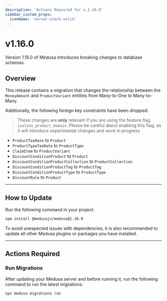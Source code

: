 ```yaml
---
description: 'Actions Required for v.1.16.0'
sidebar_custom_props:
  iconName: 'server-stack-solid'
---
```


# v1.16.0

Version 1.16.0 of Medusa introduces breaking changes to database schemas.

## Overview

This release contains a migration that changes the relationship between the `MoneyAmount` and `ProductVariant` entities from Many-to-One to Many-to-Many.

Additionally, the following foreign key constraints have been dropped:

> These changes are **only** relevant if you are using the feature flag `isolate_product_domain`. Please be careful about enabling this flag, as it will introduce experimental changes and work in progress

- `ProductTaxRate` to `Product`
- `ProductTypeTaxRate` to `ProductType`
- `ClaimItem` to `ProductVariant`
- `DiscountConditionProduct` to `Product`
- `DiscountConditionProductCollection` to `ProductCollection`
- `DiscountConditionProductTag` to `ProductTag`
- `DiscountConditionProductType` to `ProductType`
- `DiscountRule` to `Product`

---

## How to Update

Run the following command in your project:

```bash npm2yarn
npm install @medusajs/medusa@1.16.0
```

To avoid unexpected issues with dependencies, it is also recommended to update all other Medusa plugins or packages you have installed. 

---

## Actions Required

### Run Migrations

After updating your Medusa server and before running it, run the following command to run the latest migrations:

```bash
npx medusa migrations run
```

